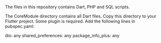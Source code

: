 The files in this repository contains Dart, PHP and SQL scripts.

The CoreModule directory contains all Dart files. Copy this directory to your Flutter project.
Some plugin is required. Add the following lines in pubspec.yaml:

dio: any
shared_preferences: any
package_info_plus: any

